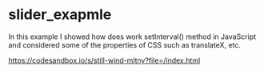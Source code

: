 # slider_exapmle
In this example I showed how does work setInterval() method in JavaScript and considered some of the properties of CSS such as translateX, etc.

https://codesandbox.io/s/still-wind-mltny?file=/index.html
